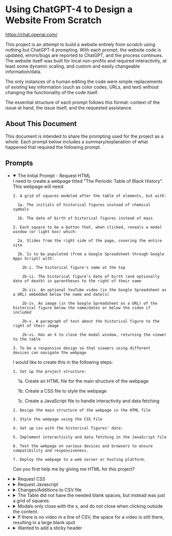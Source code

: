 # Using ChatGPT-4 to Design a Website From Scratch

<https://chat.openai.com/>

This project is an attempt to build a website entirely from scratch using nothing but ChatGPT-4 prompting. With each prompt, the website code is updated, errors/bugs are reported to ChatGPT, and the process continues. The website itself was built for local non-profits and required interactivity, at least some dynamic scaling, and custom and easily changeable information/data. 

The only instances of a human editing the code were simple replacements of existing key information (such as color codes, URLs, and text) without changing the functionality of the code itself.

The essential structure of each prompt follows this format: context of the issue at hand, the issue itself, and the requested assistance.

## About This Document

This document is intended to share the prompting used for the project as a whole. Each prompt below includes a summary/explanation of what happened that required the following prompt. 

## Prompts

<ul>
<li>
<details open="open">
  <summary>The Initial Prompt - Request HTML</summary>
  I need to create a webpage titled "The Periodic Table of Black History". This webpage will need:
  
    1. A grid of squares modeled after the table of elements, but with:

      1a. The initials of historical figures instead of chemical symbols
  
      1b. The date of birth of historical figures instead of mass

    2. Each square to be a button that, when clicked, reveals a modal window (or light box) which:

      2a. Slides from the right side of the page, covering the entire site
    
      2b. Is to be populated (from a Google Spreadsheet through Google Apps Script) with:

        2b-i. The historical figure's name at the top
  
        2b-ii. The historical figure's date of birth (and optionally date of death) in parentheses to the right of their name
  
        2b-iii. An optional YouTube video (in the Google Spreadsheet as a URL) embedded below the name and date(s)
  
        2b-iv. An image (in the Google Spreadsheet as a URL) of the historical figure below the name/dates or below the video if included
    
        2b-v. A paragraph of text about the historical figure to the right of their image

        2b-vi. Has an X to close the modal window, returning the viewer to the table

    3. To be a responsive design so that viewers using different devices can navigate the webpage

I would like to create this in the following steps:
  
    1. Set up the project structure:
  
      1a. Create an HTML file for the main structure of the webpage
  
      1b. Create a CSS file to style the webpage
  
      1c. Create a JavaScript file to handle interactivity and data fetching
  
    2. Design the main structure of the webpage in the HTML file
  
    3. Style the webpage using the CSS file
  
    4. Set up csv with the historical figures' data:
  
    5. Implement interactivity and data fetching in the JavaScript file
  
    6. Test the webpage on various devices and browsers to ensure compatibility and responsiveness.
  
    7. Deploy the webpage to a web server or hosting platform.
  
Can you first help me by giving me HTML for this project?
</details>
</li>
<li>
<details>
  <summary>Request CSS</summary>
  Can you create the styles.css file for me, based on the information I gave you?
</details>
</li>
</li>
<li>
<details>
  <summary>Request Javascript</summary>
  Excellent, can you create the Javascript next?
</details>
</li>
<li>
<details>
  <summary>Changes/Additions to CSV file</summary>
  I decided to include the element number for each figure in the first column of the csv file. Can you rewrite with that in mind?
</details>
</li>
<li>
<details>
  <summary>The Table did not have the needed blank spaces, but instead was just a grid of squares.</summary>
  
  Using Javascript in an HTML page (styled through CSS), I am trying to create a grid modeled after the Periodic Table of Elements, but with custom data in it pulled from a CSV file. Currently, the grid is displaying the squares 18 per row, which is a good start, but the requisite blank spaces (as needed in the periodic table) are not there. Here is the Javascript:
  
  [CODE BLOCK]
  
  Here is the CSS:
  
  [CODE BLOCK]
  
  I would like:

    1. The CSV file to have some entries filled with 0 in each field, indicating an empty entry
  
    2. The javascript to create the grid of squares (18 per row)

      2a. Creating a visible square with data for entries that have data
  
      2b. Creating an unclickable, invisible square with nothing in it for entries marked with 0

    3. The CSS to format:

      3a. The visible squares as visible (as they currently are)
  
      3b. The invisible squares as unclickable and not visible
  
      3c. The entire grid to scale to fit the browser window it is in
  
  Can you change these for me?
  </details>
</li>
<li>
<details>
  <summary>Modals only close with the x, and do not close when clicking outside the content.</summary>
  
  I have created a website with popup modals. Currently they can only be closed by clicking the X. I would like it to also be able to be closed by clicking anywhere outside the modal window. Here is the current code for closing a modal:
  
  [CODE BLOCK]
  
  Can you rewrite this to include what I need?
</details>
</li>
<li>
<details>
  <summary>If there is no video in a line of CSV, the space for a video is still there, resulting in a large blank spot</summary>
  
  I am making an HTML website, with data in a CSV that is pulled using Javascript, and all styled using CSS. Here is the Javascript:
  
  [CODE BLOCK]
  
  Here is the CSS:
  
  [CODE BLOCK]
  
  When clicking a square in the grid, a modal pops up. Right now, if a YouTube link is missing from the CSV file, there is a large blank space. I need the Javascript to put nothing into that area if a YouTube link is not found in the expected column of the CSV file. Can you help me rewrite the Javascript and CSS as necessary to fix this?
</details>
</li>
<li>
<details>
  <summary>Wanted to add a sticky header</summary>
  
  I am making an HTML website, with data in a CSV that is pulled using Javascript, and all styled using CSS. Here is the Javascript:
  
  [CODE BLOCK]
  
  Here is the CSS:
  
  [CODE BLOCK]
  
  Currently the content and header scroll together, but I would like the header to be sticky and the content to scroll behind it. Can you rewrite my code to ensure this happens?
</details>
</li>
</ul>
